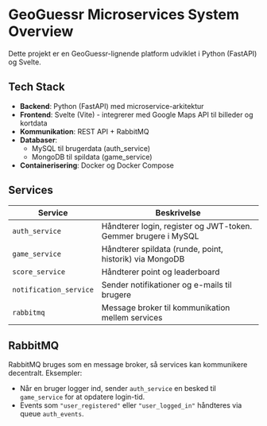 # GeoGuessr Microservices System Overview

Dette projekt er en GeoGuessr-lignende platform udviklet i Python (FastAPI) og Svelte.

## Tech Stack
- **Backend**: Python (FastAPI) med microservice-arkitektur
- **Frontend**: Svelte (Vite) - integrerer med Google Maps API til billeder og kortdata
- **Kommunikation**: REST API + RabbitMQ
- **Databaser**: 
  - MySQL til brugerdata (auth_service)
  - MongoDB til spildata (game_service)
- **Containerisering**: Docker og Docker Compose

## Services

| Service              | Beskrivelse                                                  |
|----------------------|--------------------------------------------------------------|
| `auth_service`       | Håndterer login, register og JWT-token. Gemmer brugere i MySQL |
| `game_service`       | Håndterer spildata (runde, point, historik) via MongoDB        |
| `score_service`      | Håndterer point og leaderboard                                |
| `notification_service` | Sender notifikationer og e-mails til brugere                |
| `rabbitmq`           | Message broker til kommunikation mellem services             |

## RabbitMQ
RabbitMQ bruges som en message broker, så services kan kommunikere decentralt. Eksempler:
- Når en bruger logger ind, sender `auth_service` en besked til `game_service` for at opdatere login-tid.
- Events som `"user_registered"` eller `"user_logged_in"` håndteres via queue `auth_events`.


